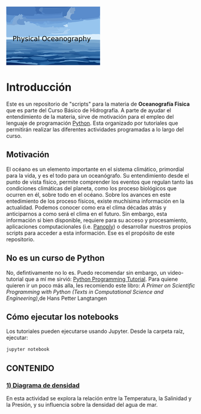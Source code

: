 ![Screenshot](logo.png)


# Introducción
Este es un repositorio de "scripts" para la materia de **Oceanografía Física** que es parte del Curso Básico de Hidrografía. A parte de ayudar el entendimiento de la materia, sirve de motivación para el empleo del lenguaje de programación [Python](https://www.python.org/). Esta organizado por tutoriales que permitirán realizar las diferentes actividades programadas a lo largo del curso.

## Motivación
El océano es un elemento importante en el sistema climático, primordial para la vida, y es el todo para un oceanógrafo. Su entendimiento desde el punto de vista físico, permite comprender los eventos que regulan tanto las condiciones climáticas del planeta, como los proceso biológicos que ocurren en él, sobre todo en el océano. 
Sobre los avances en este entedimiento de los proceso físicos, existe muchísima información en la actualidad. Podemos conocer como era el clima décadas atrás y anticiparnos a como será el clima en el futuro. Sin embargo, esta información si bien disponible, requiere para su acceso y procesamiento, aplicaciones computacionales (i.e. [Panoply](https://www.giss.nasa.gov/tools/panoply/)) o desarrollar nuestros propios scripts para acceder a esta información. Ese es el propósito de este repositorio. 
## No es un curso de Python
No, defintivamente no lo es. Puedo recomendar sin embargo, un video-tutorial que a mí me sirvió: [Python Programming Tutorial](https://youtu.be/HBxCHonP6Ro).
Para quiene quieren ir un poco más alla, les recomiendo este libro:
*A Primer on Scientific Programming with Python (Texts in Computational Science and Engineering)*,de Hans Petter Langtangen
## Cómo ejecutar los notebooks
Los tutoriales pueden ejecutarse usando Jupyter. Desde la carpeta raíz, ejecutar:
```python
jupyter notebook
```
## CONTENIDO
### [1) Diagrama de densidad](https://nbviewer.jupyter.org/github/wrenteria/physicaloceanography/blob/master/notebooks/Actividad_1.ipynb)
En esta actividad se explora la relación entre la Temperatura, la Salinidad y la Presión, y su influencia sobre la densidad del agua de mar. 
